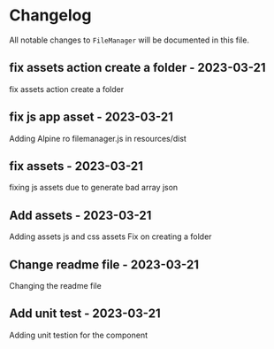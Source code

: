 # Changelog

All notable changes to `FileManager` will be documented in this file.

## fix assets action create a folder - 2023-03-21

fix assets action create a folder

## fix js app asset - 2023-03-21

Adding Alpine ro filemanager.js in resources/dist

## fix assets - 2023-03-21

fixing js assets due to generate bad array json

## Add assets - 2023-03-21

Adding  assets js and css assets
Fix on creating a folder

## Change readme file - 2023-03-21

Changing the readme file

## Add unit test - 2023-03-21

Adding unit testion for the component
